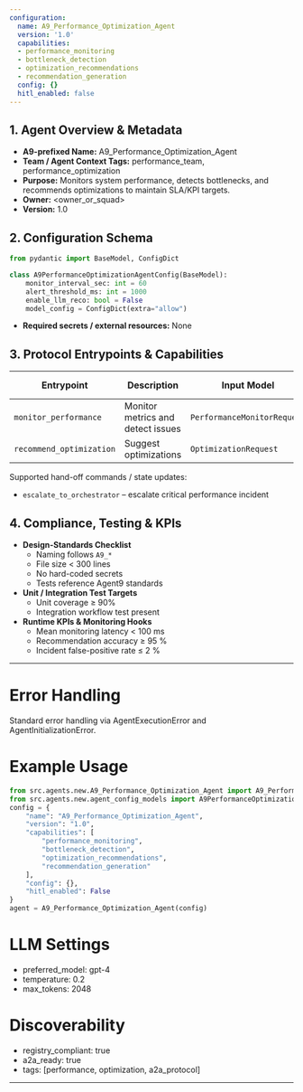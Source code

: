 ```yaml
---
configuration:
  name: A9_Performance_Optimization_Agent
  version: '1.0'
  capabilities:
  - performance_monitoring
  - bottleneck_detection
  - optimization_recommendations
  - recommendation_generation
  config: {}
  hitl_enabled: false
---
```


## 1. Agent Overview & Metadata
- **A9-prefixed Name:** A9_Performance_Optimization_Agent
- **Team / Agent Context Tags:** performance_team, performance_optimization
- **Purpose:** Monitors system performance, detects bottlenecks, and recommends optimizations to maintain SLA/KPI targets.
- **Owner:** <owner_or_squad>
- **Version:** 1.0

## 2. Configuration Schema
```python
from pydantic import BaseModel, ConfigDict

class A9PerformanceOptimizationAgentConfig(BaseModel):
    monitor_interval_sec: int = 60
    alert_threshold_ms: int = 1000
    enable_llm_reco: bool = False
    model_config = ConfigDict(extra="allow")
```
- **Required secrets / external resources:** None

## 3. Protocol Entrypoints & Capabilities
| Entrypoint | Description | Input Model | Output Model | Side-effects |
|------------|-------------|-------------|--------------|--------------|
| `monitor_performance` | Monitor metrics and detect issues | `PerformanceMonitorRequest` | `PerformanceStatus` | emits alerts |
| `recommend_optimization` | Suggest optimizations | `OptimizationRequest` | `OptimizationRecommendation` | logs events |

Supported hand-off commands / state updates:
- `escalate_to_orchestrator` – escalate critical performance incident

## 4. Compliance, Testing & KPIs
- **Design-Standards Checklist**
  - Naming follows `A9_*`
  - File size < 300 lines
  - No hard-coded secrets
  - Tests reference Agent9 standards
- **Unit / Integration Test Targets**
  - Unit coverage ≥ 90%
  - Integration workflow test present
- **Runtime KPIs & Monitoring Hooks**
  - Mean monitoring latency < 100 ms
  - Recommendation accuracy ≥ 95 %
  - Incident false-positive rate ≤ 2 %

---

# Error Handling
Standard error handling via AgentExecutionError and AgentInitializationError.

# Example Usage
```python
from src.agents.new.A9_Performance_Optimization_Agent import A9_Performance_Optimization_Agent
from src.agents.new.agent_config_models import A9PerformanceOptimizationAgentConfig
config = {
    "name": "A9_Performance_Optimization_Agent",
    "version": "1.0",
    "capabilities": [
        "performance_monitoring",
        "bottleneck_detection",
        "optimization_recommendations",
        "recommendation_generation"
    ],
    "config": {},
    "hitl_enabled": False
}
agent = A9_Performance_Optimization_Agent(config)
```

# LLM Settings
- preferred_model: gpt-4
- temperature: 0.2
- max_tokens: 2048

# Discoverability
- registry_compliant: true
- a2a_ready: true
- tags: [performance, optimization, a2a_protocol]
---
